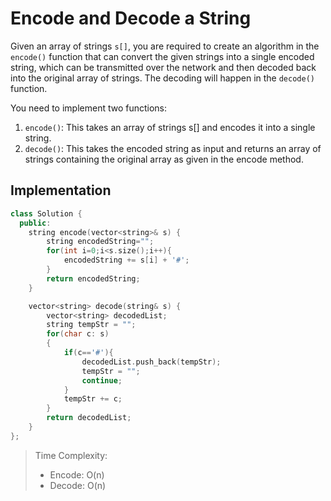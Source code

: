 # Encode and Decode a String
Given an array of strings `s[]`, you are required to create an algorithm in the `encode()` function that can convert the given strings into a single encoded string, which can be transmitted over the network and then decoded back into the original array of strings. The decoding will happen in the `decode()` function.

You need to implement two functions:
1. `encode()`: This takes an array of strings s[] and encodes it into a single string. 
2. `decode()`: This takes the encoded string as input and returns an array of strings containing the original array as given in the encode method.


## Implementation
```cpp
class Solution {
  public:
    string encode(vector<string>& s) {
        string encodedString="";
        for(int i=0;i<s.size();i++){
            encodedString += s[i] + '#';
        }
        return encodedString;
    }

    vector<string> decode(string& s) {
        vector<string> decodedList;
        string tempStr = "";
        for(char c: s)
        {
            if(c=='#'){
                decodedList.push_back(tempStr);
                tempStr = "";
                continue;
            }
            tempStr += c;
        }
        return decodedList;
    }
};
```

> Time Complexity:
>   - Encode: O(n)
> - Decode: O(n)